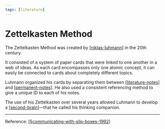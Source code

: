 ```yaml
---
tags: [literature]
---
```

# Zettelkasten Method

The Zettelkasten Method was created by [[niklas-luhmann]] in the 20th century.

It consisted of a system of paper cards that were linked to one another in a web of ideas. As each card encompasses only one atomic concept, it can easily be connected to cards about completely different topics.

Luhmann organized his cards by separating them between [[literature-notes]] and [[permanent-notes]]. He also used a consistent referencing method to give a unique ID to each of his notes.

The use of his Zettelkasten over several years allowed Luhmann to develop a [[second-brain]]—that he called his thinking companion.

---
Reference: [[§communicating-with-slip-boxes-1992]]

[//begin]: # "Autogenerated link references for markdown compatibility"
[niklas-luhmann]: niklas-luhmann "Niklas Luhmann"
[literature-notes]: literature-notes "Literature Notes"
[permanent-notes]: permanent-notes "Permanent Notes"
[second-brain]: second-brain "Second Brain"
[§communicating-with-slip-boxes-1992]: §communicating-with-slip-boxes-1992 "Communicating With Slip Boxes (1992)"
[//end]: # "Autogenerated link references"